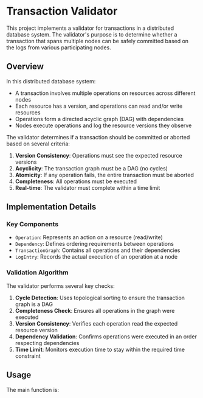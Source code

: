 # Transaction Validator

This project implements a validator for transactions in a distributed database system. The validator's purpose is to determine whether a transaction that spans multiple nodes can be safely committed based on the logs from various participating nodes.

## Overview

In this distributed database system:

- A transaction involves multiple operations on resources across different nodes
- Each resource has a version, and operations can read and/or write resources
- Operations form a directed acyclic graph (DAG) with dependencies
- Nodes execute operations and log the resource versions they observe

The validator determines if a transaction should be committed or aborted based on several criteria:

1. **Version Consistency**: Operations must see the expected resource versions
2. **Acyclicity**: The transaction graph must be a DAG (no cycles)
3. **Atomicity**: If any operation fails, the entire transaction must be aborted
4. **Completeness**: All operations must be executed
5. **Real-time**: The validator must complete within a time limit

## Implementation Details

### Key Components

- `Operation`: Represents an action on a resource (read/write)
- `Dependency`: Defines ordering requirements between operations
- `TransactionGraph`: Contains all operations and their dependencies
- `LogEntry`: Records the actual execution of an operation at a node

### Validation Algorithm

The validator performs several key checks:

1. **Cycle Detection**: Uses topological sorting to ensure the transaction graph is a DAG
2. **Completeness Check**: Ensures all operations in the graph were executed
3. **Version Consistency**: Verifies each operation read the expected resource version
4. **Dependency Validation**: Confirms operations were executed in an order respecting dependencies
5. **Time Limit**: Monitors execution time to stay within the required time constraint

## Usage

The main function is:
